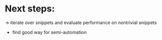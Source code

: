 # Next steps:

-> iterate over snippets and evaluate performance on nontrivial snippets

- find good way for semi-automation
